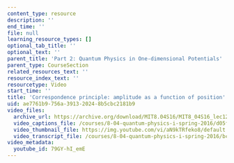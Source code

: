 ```yaml
---
content_type: resource
description: ''
end_time: ''
file: null
learning_resource_types: []
optional_tab_title: ''
optional_text: ''
parent_title: 'Part 2: Quantum Physics in One-dimensional Potentials'
parent_type: CourseSection
related_resources_text: ''
resource_index_text: ''
resourcetype: Video
start_time: ''
title: 'Correspondence principle: amplitude as a function of position'
uid: ae7761b9-756a-3913-2024-8b5cbc2181b9
video_files:
  archive_url: https://archive.org/download/MIT8.04S16/MIT8_04S16_lec12_s4_300k.mp4
  video_captions_file: /courses/8-04-quantum-physics-i-spring-2016/d05ff7486f41522b82bd3c181ca28056_79GY-hI_emE.vtt
  video_thumbnail_file: https://img.youtube.com/vi/aN9kTRfeko8/default.jpg
  video_transcript_file: /courses/8-04-quantum-physics-i-spring-2016/bceccde13596fa0f2d378c2c23b12638_79GY-hI_emE.pdf
video_metadata:
  youtube_id: 79GY-hI_emE
---
```

